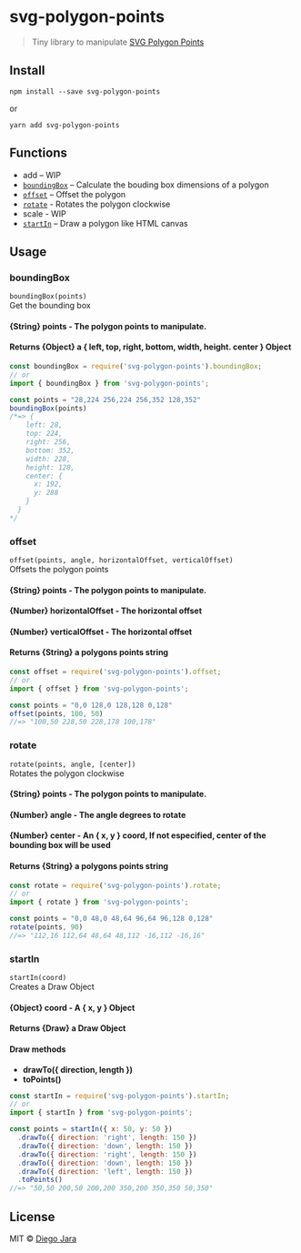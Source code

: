 # svg-polygon-points

> Tiny library to manipulate [SVG Polygon Points](https://www.w3.org/TR/SVG/shapes.html#PolygonElementPointsAttribute)

## Install ##

    npm install --save svg-polygon-points

or

    yarn add svg-polygon-points


## Functions ##

- add –  WIP
- [`boundingBox`](#boundingBox) – Calculate the bouding box dimensions of a polygon
- [`offset`](#offset) – Offset the polygon
- [`rotate`](#rotate) - Rotates the polygon clockwise
- scale - WIP
- [`startIn`](#startIn) – Draw a polygon like HTML canvas


## Usage ##


### boundingBox ###

`boundingBox(points)`  
Get the bounding box

#### {String} points - The polygon points to manipulate.

#### Returns {Object} a { left, top, right, bottom, width, height. center } Object

```js
const boundingBox = require('svg-polygon-points').boundingBox;
// or
import { boundingBox } from 'svg-polygon-points';

const points = "28,224 256,224 256,352 128,352"
boundingBox(points)
/*=> {
    left: 28,
    top: 224,
    right: 256,
    bottom: 352,
    width: 228,
    height: 128,
    center: {
      x: 192,
      y: 288
    }
  }
*/
```

### offset ###

`offset(points, angle, horizontalOffset, verticalOffset)`  
Offsets the polygon points 

#### {String} points - The polygon points to manipulate.
#### {Number} horizontalOffset - The horizontal offset
#### {Number} verticalOffset - The horizontal offset

#### Returns {String} a polygons points string

```js
const offset = require('svg-polygon-points').offset;
// or
import { offset } from 'svg-polygon-points';

const points = "0,0 128,0 128,128 0,128"
offset(points, 100, 50)
//=> "100,50 228,50 228,178 100,178"
```

### rotate ###

`rotate(points, angle, [center])`  
Rotates the polygon clockwise  

#### {String} points - The polygon points to manipulate.
#### {Number} angle - The angle degrees to rotate
#### {Number} center - An { x, y } coord, If not especified, center of the bounding box will be used

#### Returns {String} a polygons points string

```js
const rotate = require('svg-polygon-points').rotate;
// or
import { rotate } from 'svg-polygon-points';

const points = "0,0 48,0 48,64 96,64 96,128 0,128"
rotate(points, 90)
//=> "112,16 112,64 48,64 48,112 -16,112 -16,16"
```

### startIn ###

`startIn(coord)`  
Creates a Draw Object  

#### {Object} coord - A { x, y } Object

#### Returns {Draw} a Draw Object

#### Draw methods

- **drawTo({ direction, length })**
- **toPoints()**

```js
const startIn = require('svg-polygon-points').startIn;
// or
import { startIn } from 'svg-polygon-points';

const points = startIn({ x: 50, y: 50 })
  .drawTo({ direction: 'right', length: 150 })
  .drawTo({ direction: 'down', length: 150 })
  .drawTo({ direction: 'right', length: 150 })
  .drawTo({ direction: 'down', length: 150 })
  .drawTo({ direction: 'left', length: 150 })
  .toPoints()
//=> "50,50 200,50 200,200 350,200 350,350 50,350"
```

## License ##

MIT © [Diego Jara](saintplay96@gmail.com)
